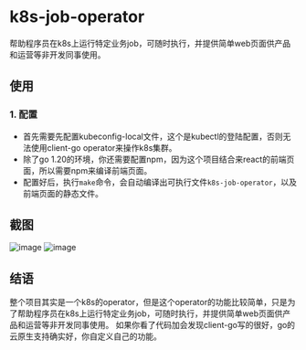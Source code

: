 # k8s-job-operator
帮助程序员在k8s上运行特定业务job，可随时执行，并提供简单web页面供产品和运营等非开发同事使用。

## 使用
### 1. 配置
   - 首先需要先配置kubeconfig-local文件，这个是kubectl的登陆配置，否则无法使用client-go operator来操作k8s集群。
   - 除了go 1.20的环境，你还需要配置npm，因为这个项目结合来react的前端页面，所以需要npm来编译前端页面。
   - 配置好后，执行`make`命令，会自动编译出可执行文件`k8s-job-operator`，以及前端页面的静态文件。
## 截图
![image]()
![image]()

## 结语
整个项目其实是一个k8s的operator，但是这个operator的功能比较简单，只是为了帮助程序员在k8s上运行特定业务job，可随时执行，并提供简单web页面供产品和运营等非开发同事使用。
如果你看了代码加会发现client-go写的很好，go的云原生支持确实好，你自定义自己的功能。